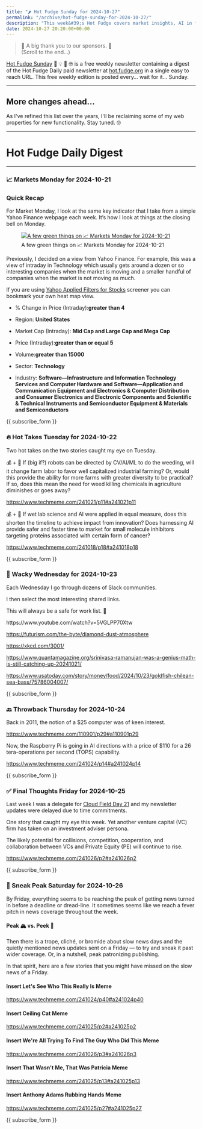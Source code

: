 ```yaml
---
title: "🌶️ Hot Fudge Sunday for 2024-10-27"
permalink: "/archive/hot-fudge-sunday-for-2024-10-27/"
description: "This week&#39;s Hot Fudge covers market insights, AI in farming, and quirky stories from the web."
date: 2024-10-27 20:20:00+00:00
---
```


<blockquote class="pullquote"><p>🙏 A big thank you to our sponsors. 🙏<br>(Scroll to the end…)</p></blockquote>

[Hot Fudge Sunday](https://hot.fudge.org) 🤔 💡 🤯 🤓 is a free weekly newsletter containing a digest of the Hot Fudge Daily paid newsletter at [hot.fudge.org](https://hot.fudge.org) in a single easy to reach URL. This free weekly edition is posted every… wait for it… Sunday.

---

## More changes ahead...

As I've refined this list over the years, I'll be reclaiming some of my web properties for new functionality. Stay tuned. 🤓

---
   
# Hot Fudge Daily Digest
   
---
### 📈 Markets Monday for 2024-10-21
 
<!-- buttondown-editor-mode: fancy --><h3>Quick Recap</h3><p>For Market Monday, I look at the same key indicator that I take from a simple Yahoo Finance webpage each week. It’s how I look at things at the closing bell on Monday.</p><figure><a href="https://finance.yahoo.com/screener/568c8b06-3f3e-497e-bae7-6dd1defc231c/heatmap" target="_blank" rel="noopener noreferrer"><img src="https://assets.buttondown.email/images/6f94b79f-20a0-48e1-851c-121dba31318b.png?w=960&amp;fit=max" alt="A few green things on 📈 Markets Monday for 2024-10-21" draggable="false"></a><figcaption>A few green things on 📈 Markets Monday for 2024-10-21</figcaption></figure><p>Previously, I decided on a view from Yahoo Finance. For example, this was a view of intraday in Technology which usually gets around a dozen or so interesting companies when the market is moving and a smaller handful of companies when the market is not moving as much.</p><p>If you are using <a target="_blank" rel="noopener noreferrer nofollow" href="https://finance.yahoo.com/screener/568c8b06-3f3e-497e-bae7-6dd1defc231c/heatmap">Yahoo Applied Filters for Stocks</a> screener you can bookmark your own heat map view.</p><ul><li><p>% Change in Price (Intraday):<strong>greater than 4</strong></p></li><li><p>Region: <strong>United States</strong></p></li><li><p>Market Cap (Intraday): <strong>Mid Cap and Large Cap and Mega Cap</strong></p></li><li><p>Price (Intraday):<strong>greater than or equal 5</strong></p></li><li><p>Volume:<strong>greater than 15000</strong></p></li><li><p>Sector: <strong>Technology</strong></p></li><li><p>Industry: <strong>Software—Infrastructure and Information Technology Services and Computer Hardware and Software—Application and Communication Equipment and Electronics &amp; Computer Distribution and Consumer Electronics and Electronic Components and Scientific &amp; Technical Instruments and Semiconductor Equipment &amp; Materials and Semiconductors</strong></p></li></ul>
   
{{ subscribe_form }}
   
### 🔥 Hot Takes Tuesday for 2024-10-22
 
<!-- buttondown-editor-mode: fancy --><p>Two hot takes on the two stories caught my eye on Tuesday.</p><p>💰 + 🥬 If (big if?) robots can be directed by CV/AI/ML to do the weeding, will it change farm labor to favor well capitalized industrial farming? Or, would this provide the ability for more farms with greater diversity to be practical? If so, does this mean the need for weed killing chemicals in agriculture diminishes or goes away?</p><p><a target="_blank" rel="noopener noreferrer nofollow" href="https://www.techmeme.com/241021/p11#a241021p11">https://www.techmeme.com/241021/p11#a241021p11</a></p><p>💰 + 💊 If wet lab science and AI were applied in equal measure, does this shorten the timeline to achieve impact from innovation? Does harnessing AI provide safer and faster time to market for <span style="color: rgb(0, 0, 0)">small molecule inhibitors targeting proteins associated with certain form of cancer?</span> </p><p><a target="_blank" rel="noopener noreferrer nofollow" href="https://www.techmeme.com/241018/p18#a241018p18">https://www.techmeme.com/241018/p18#a241018p18</a></p>
   
{{ subscribe_form }}
   
### 🤪 Wacky Wednesday for 2024-10-23
 
<!-- buttondown-editor-mode: fancy --><p>Each Wednesday I go through dozens of Slack communities.</p><p>I then select the most interesting shared links.</p><p>This will always be a safe for work list. 🙈</p><p>https://www.youtube.com/watch?v=5VGLPP70Xtw</p><p><a target="_blank" rel="noopener noreferrer nofollow" href="https://futurism.com/the-byte/diamond-dust-atmosphere">https://futurism.com/the-byte/diamond-dust-atmosphere</a></p><p><a target="_blank" rel="noopener noreferrer nofollow" href="https://xkcd.com/3001/">https://xkcd.com/3001/</a></p><p><a target="_blank" rel="noopener noreferrer nofollow" href="https://www.quantamagazine.org/srinivasa-ramanujan-was-a-genius-math-is-still-catching-up-20241021/">https://www.quantamagazine.org/srinivasa-ramanujan-was-a-genius-math-is-still-catching-up-20241021/</a></p><p><a target="_blank" rel="noopener noreferrer nofollow" href="https://www.usatoday.com/story/money/food/2024/10/23/goldfish-chilean-sea-bass/75786004007/">https://www.usatoday.com/story/money/food/2024/10/23/goldfish-chilean-sea-bass/75786004007/</a></p><p></p><p></p>
   
{{ subscribe_form }}
   
### 🔙 Throwback Thursday for 2024-10-24
 
<!-- buttondown-editor-mode: fancy --><p>Back in 2011, the notion of a $25 computer was of keen interest.</p><p><a target="_blank" rel="noopener noreferrer nofollow" href="https://www.techmeme.com/110901/p29#a110901p29">https://www.techmeme.com/110901/p29#a110901p29</a></p><p>Now, the Raspberry Pi is going in AI directions with a price of $110 for a 26 tera-operations per second (TOPS) capability.</p><p><a target="_blank" rel="noopener noreferrer nofollow" href="https://www.techmeme.com/241024/p14#a241024p14">https://www.techmeme.com/241024/p14#a241024p14</a></p><p></p><p></p><p></p><p></p>
   
{{ subscribe_form }}
   
### ✅ Final Thoughts Friday for 2024-10-25
 
<!-- buttondown-editor-mode: fancy --><p>Last week I was a delegate for <a target="_blank" rel="noopener noreferrer nofollow" href="https://techfieldday.com/event/cfd21/">Cloud Field Day 21</a> and my newsletter updates were delayed due to time commitments.</p><p>One story that caught my eye this week. Yet another venture capital (VC) firm has taken on an investment adviser persona. </p><p>The likely potential for collisions, competition, cooperation, and collaboration between VCs and Private Equity (PE) will continue to rise.</p><p><a target="_blank" rel="noopener noreferrer nofollow" href="https://www.techmeme.com/241026/p2#a241026p2">https://www.techmeme.com/241026/p2#a241026p2</a></p><p></p><p></p><p></p><p></p>
   
{{ subscribe_form }}
   
### 🔮 Sneak Peak Saturday for 2024-10-26
 
<!-- buttondown-editor-mode: fancy --><p>By Friday, everything seems to be reaching the peak of getting news turned in before a deadline or dread-line. It sometimes seems like we reach a fever pitch in news coverage throughout the week.</p><h4>Peak 🏔️ vs. Peek 👀</h4><p>Then there is a trope, cliché, or bromide about slow news days and the quietly mentioned news updates sent on a Friday — to try and sneak it past wider coverage. Or, in a nutshell, peak patronizing publishing.</p><p>In that spirit, here are a few stories that you might have missed on the slow news of a Friday.</p><h4>Insert Let's See Who This Really Is Meme</h4><p><a target="_blank" rel="noopener noreferrer nofollow" href="https://www.techmeme.com/241024/p40#a241024p40">https://www.techmeme.com/241024/p40#a241024p40</a></p><h4>Insert Ceiling Cat Meme</h4><p><a target="_blank" rel="noopener noreferrer nofollow" href="https://www.techmeme.com/241025/p2#a241025p2">https://www.techmeme.com/241025/p2#a241025p2</a></p><h4>Insert We're All Trying To Find The Guy Who Did This Meme</h4><p><a target="_blank" rel="noopener noreferrer nofollow" href="https://www.techmeme.com/241026/p3#a241026p3">https://www.techmeme.com/241026/p3#a241026p3</a></p><h4>Insert That Wasn't Me, That Was Patricia Meme</h4><p><a target="_blank" rel="noopener noreferrer nofollow" href="https://www.techmeme.com/241025/p13#a241025p13">https://www.techmeme.com/241025/p13#a241025p13</a></p><h4>Insert Anthony Adams Rubbing Hands Meme</h4><p><a target="_blank" rel="noopener noreferrer nofollow" href="https://www.techmeme.com/241025/p27#a241025p27">https://www.techmeme.com/241025/p27#a241025p27</a></p>
   
{{ subscribe_form }}